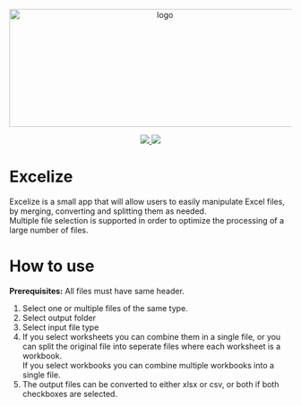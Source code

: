 <div align='center'>
     
<img src="https://github.com/kbkozlev/Excelize/blob/master/.github/Excelize1.png" alt="logo" width="540" height="211"><br/>

<a href="ttps://github.com/kbkozlev/Excelize/blob/master/LICENSE.md" alt="License">
  <img src="https://img.shields.io/github/license/kbkozlev/Excelize?color=blue&style=for-the-badge" />
</a>

<a href="https://github.com/kbkozlev/Excelize/releases" alt="GitHub release">
  <img src="https://img.shields.io/github/v/release/kbkozlev/Excelize?color=blue&style=for-the-badge" />
</a>
     
</div>

<div>

# Excelize
Excelize is a small app that will allow users to easily manipulate Excel files, by merging, converting and splitting them as needed. 
<br>Multiple file selection is supported in order to optimize the processing of a large number of files.

# How to use
<b>Prerequisites:</b> All files must have same header.

1. Select one or multiple files of the same type.
2. Select output folder
3. Select input file type 
4. If you select worksheets you can combine them in a single file, or you can split the original file into seperate files where each worksheet is a workbook.
   <br>If you select workbooks you can combine multiple workbooks into a single file.
5. The output files can be converted to either xlsx or csv, or both if both checkboxes are selected.
</div>
